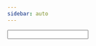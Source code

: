 ```yaml
---
sidebar: auto
---
```

<!DOCTYPE html>
<html lang="en">
<head>
    <meta charset="UTF-8">
    <title>name.value is undefined</title>
</head>
<body>
<input type="text" id="name">
</body>
<script>
    console.log(name)
    // name 是全局变量 window自带的默认属性，不能覆盖
    var name = document.querySelector("#name") // 错误 不能覆盖name属性
    console.log(name.value) // undefined 因为window下的name属性不能被覆盖，所以无效
</script>
</html>

